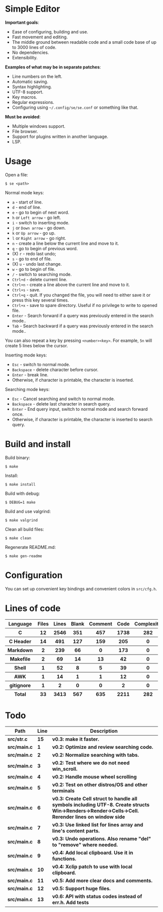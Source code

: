 # Simple Editor

**Important goals**:

- Ease of configuring, building and use.
- Fast movement and editing.
- The middle ground between readable code and a small code base of up to 3000 lines of code.
- No dependencies.
- Extensibility.

**Examples of what may be in separate patches**:

- Line numbers on the left.
- Automatic saving.
- Syntax highlighting.
- UTF-8 support.
- Key macros.
- Regular expressions.
- Configuring using `~/.config/se/se.conf` or something like that.

**Must be avoided**:

- Multiple windows support.
- File browser.
- Support for plugins written in another language.
- LSP.

# Usage

Open a file:

```
$ se <path>
```

Normal mode keys:

- `a` - start of line.
- `d` - end of line.
- `e` - go to begin of next word.
- `h` or `Left arrow` - go left.
- `i` - switch to inserting mode.
- `j` or `Down arrow` - go down.
- `k` or `Up arrow` - go up.
- `l` or `Right arrow` - go right.
- `n` - create a line below the current line and move to it.
- `q` - go to begin of previous word.
- (X) `r` - redo last undo;
- `s` - go to end of file.
- (X) `u` - undo last change.
- `w` - go to begin of file.
- `/` - switch to searching mode.
- `Ctrl+d` - delete current line.
- `Ctrl+n` - create a line above the current line and move to it.
- `Ctrl+s` - save.
- `Ctrl+q` - quit. If you changed the file, you will need to either save it or press this key several times.
- `Ctrl+x` - save to spare directory. Useful if no privilege to write to opened file.
- `Enter` - Search forward if a query was previously entered in the search mode..
- `Tab` - Search backward if a query was previously entered in the search mode..

You can also repeat a key by pressing `<number><key>`. For example, `5n` will create 5 lines below the cursor.

Inserting mode keys:

- `Esc` - switch to normal mode.
- `Backspace` - delete character before cursor.
- `Enter` - break line.
- Otherwise, if character is printable, the character is inserted.

Searching mode keys:

- `Esc` - Cancel searching and switch to normal mode.
- `Backspace` - delete last character in search query.
- `Enter` - End query input, switch to normal mode and search forward once.
- Otherwise, if character is printable, the character is inserted to search query.

# Build and install

Build binary:

```
$ make
```

Install:

```
$ make install
```

Build with debug:

```
$ DEBUG=1 make
```

Build and use valgrind:

```
$ make valgrind
```

Clean all build files:

```
$ make clean
```

Regenerate README.md:

```
$ make gen-readme
```

# Configuration

You can set up convenient key bindings and convenient colors in `src/cfg.h`.


# Lines of code

<table id="scc-table">
	<thead><tr>
		<th>Language</th>
		<th>Files</th>
		<th>Lines</th>
		<th>Blank</th>
		<th>Comment</th>
		<th>Code</th>
		<th>Complexity</th>
		<th>Bytes</th>
	</tr></thead>
	<tbody><tr>
		<th>C</th>
		<th>12</th>
		<th>2546</th>
		<th>351</th>
		<th>457</th>
		<th>1738</th>
		<th>282</th>
		<th>61293</th>
	</tr><tr>
		<th>C Header</th>
		<th>14</th>
		<th>491</th>
		<th>127</th>
		<th>159</th>
		<th>205</th>
		<th>0</th>
		<th>12254</th>
	</tr><tr>
		<th>Markdown</th>
		<th>2</th>
		<th>239</th>
		<th>66</th>
		<th>0</th>
		<th>173</th>
		<th>0</th>
		<th>5228</th>
	</tr><tr>
		<th>Makefile</th>
		<th>2</th>
		<th>69</th>
		<th>14</th>
		<th>13</th>
		<th>42</th>
		<th>0</th>
		<th>1476</th>
	</tr><tr>
		<th>Shell</th>
		<th>1</th>
		<th>52</th>
		<th>8</th>
		<th>5</th>
		<th>39</th>
		<th>0</th>
		<th>1008</th>
	</tr><tr>
		<th>AWK</th>
		<th>1</th>
		<th>14</th>
		<th>1</th>
		<th>1</th>
		<th>12</th>
		<th>0</th>
		<th>220</th>
	</tr><tr>
		<th>gitignore</th>
		<th>1</th>
		<th>2</th>
		<th>0</th>
		<th>0</th>
		<th>2</th>
		<th>0</th>
		<th>11</th>
	</tr></tbody>
	<tfoot><tr>
		<th>Total</th>
		<th>33</th>
		<th>3413</th>
		<th>567</th>
		<th>635</th>
		<th>2211</th>
		<th>282</th>
    	<th>81490</th>
	</tr></tfoot>
	</table>

# Todo

|Path|Line|Description|
|-|-|-|
|**src/str.c**|**15**|**v0.3: make it faster.**|
|**src/main.c**|**1**|**v0.2: Optimize and review searching code.**|
|**src/main.c**|**2**|**v0.2: Normalize searching with tabs.**|
|**src/main.c**|**3**|**v0.2: Test where we do not need win_scroll.**|
|**src/main.c**|**4**|**v0.2: Handle mouse wheel scrolling**|
|**src/main.c**|**5**|**v0.2: Test on other distros/OS and other terminals**|
|**src/main.c**|**6**|**v0.3: Create Cell struct to handle all symbols including UTF-8. Create structs Win->Renders->Render->Cells->Cell. Rerender lines on window side**|
|**src/main.c**|**7**|**v0.3: Use linked list for lines array and line's content parts.**|
|**src/main.c**|**8**|**v0.3: Undo operations. Also rename "del" to "remove" where needed.**|
|**src/main.c**|**9**|**v0.4: Add local clipboard. Use it in functions.**|
|**src/main.c**|**10**|**v0.4: Xclip patch to use with local clipboard.**|
|**src/main.c**|**11**|**v0.5: Add more clear docs and comments.**|
|**src/main.c**|**12**|**v0.5: Support huge files.**|
|**src/main.c**|**13**|**v0.6: API with status codes instead of err.h. Add tests**|

